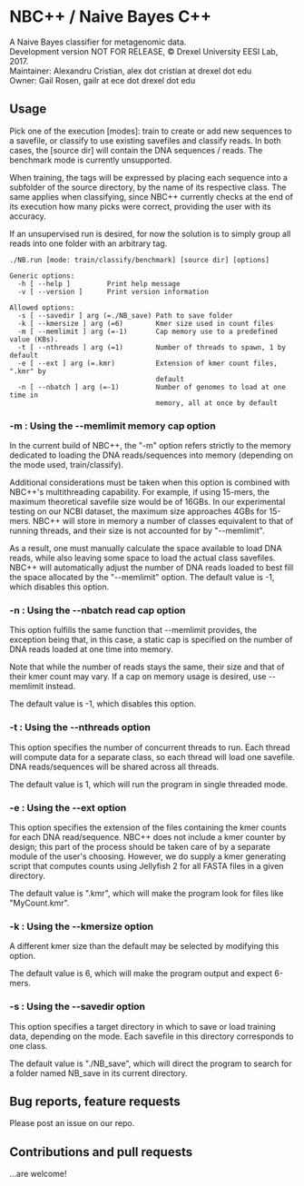 # NBC++ / Naive Bayes C++
A Naive Bayes classifier for metagenomic data.  
Development version NOT FOR RELEASE, © Drexel University EESI Lab, 2017.  
Maintainer: Alexandru Cristian, alex dot cristian at drexel dot edu  
Owner: Gail Rosen, gailr at ece dot drexel dot edu  

## Usage
Pick one of the execution [modes]: train to create or add new sequences to a savefile, or classify to use existing savefiles and classify reads. In both cases, the [source dir] will contain the DNA sequences / reads. The benchmark mode is currently unsupported.

When training, the tags will be expressed by placing each sequence into a subfolder of the source directory, by the name of its respective class. The same applies when classifying, since NBC++ currently checks at the end of its execution how many picks were correct, providing the user with its accuracy.

If an unsupervised run is desired, for now the solution is to simply group all reads into one folder with an arbitrary tag.
```
./NB.run [mode: train/classify/benchmark] [source dir] [options]

Generic options:
  -h [ --help ]         Print help message
  -v [ --version ]      Print version information

Allowed options:
  -s [ --savedir ] arg (=./NB_save) Path to save folder
  -k [ --kmersize ] arg (=6)        Kmer size used in count files
  -m [ --memlimit ] arg (=-1)       Cap memory use to a predefined value (KBs).
  -t [ --nthreads ] arg (=1)        Number of threads to spawn, 1 by default
  -e [ --ext ] arg (=.kmr)          Extension of kmer count files, ".kmr" by
                                    default
  -n [ --nbatch ] arg (=-1)         Number of genomes to load at one time in
                                    memory, all at once by default
```

### -m : Using the --memlimit memory cap option
In the current build of NBC++, the "-m" option refers strictly to the memory dedicated to loading the DNA reads/sequences into memory (depending on the mode used, train/classify).

Additional considerations must be taken when this option is combined with NBC++'s multithreading capability. For example, if using 15-mers, the maximum theoretical savefile size would be of 16GBs. In our experimental testing on our NCBI dataset, the maximum size approaches 4GBs for 15-mers. NBC++ will store in memory a number of classes equivalent to that of running threads, and their size is not accounted for by "--memlimit".

As a result, one must manually calculate the space available to load DNA reads, while also leaving some space to load the actual class savefiles. NBC++ will automatically adjust the number of DNA reads loaded to best fill the space allocated by the "--memlimit" option.
The default value is -1, which disables this option.

### -n : Using the --nbatch read cap option
This option fulfills the same function that --memlimit provides, the exception being that, in this case, a static cap is specified on the number of DNA reads loaded at one time into memory.

Note that while the number of reads stays the same, their size and that of their kmer count may vary. If a cap on memory usage is desired, use --memlimit instead.

The default value is -1, which disables this option.

### -t : Using the --nthreads option
This option specifies the number of concurrent threads to run. Each thread will compute data for a separate class, so each thread will load one savefile. DNA reads/sequences will be shared across all threads.

The default value is 1, which will run the program in single threaded mode.

### -e : Using the --ext option
This option specifies the extension of the files containing the kmer counts for each DNA read/sequence. NBC++ does not include a kmer counter by design; this part of the process should be taken care of by a separate module of the user's choosing. However, we do supply a kmer generating script that computes counts using Jellyfish 2 for all FASTA files in a given directory.

The default value is ".kmr", which will make the program look for files like "MyCount.kmr".

### -k : Using the --kmersize option
A different kmer size than the default may be selected by modifying this option.

The default value is 6, which will make the program output and expect 6-mers.

### -s : Using the --savedir option
This option specifies a target directory in which to save or load training data, depending on the mode. Each savefile in this directory corresponds to one class.

The default value is "./NB_save", which will direct the program to search for a folder named NB_save in its current directory.

## Bug reports, feature requests
Please post an issue on our repo.

## Contributions and pull requests
...are welcome!
